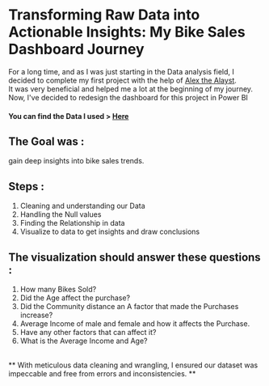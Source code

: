 # Transforming Raw Data into Actionable Insights: My Bike Sales Dashboard Journey
For a long time, and as I was just starting in the Data analysis field, I decided to complete my first project with the help of [Alex the Alayst](https://www.youtube.com/watch?v=opJgMj1IUrc).<br />
It was very beneficial and helped me a lot at the beginning of my journey. <br />
Now, I've decided to redesign the dashboard for this project in Power BI <br />
#### You can find the Data I used > [Here](https://github.com/AlexTheAnalyst/Excel-Tutorial/blob/main/Excel%20Project%20Dataset.xlsx)
## The Goal was  :  
gain deep insights into bike sales trends. 
## Steps :
1. Cleaning and understanding our Data
1. Handling the Null values
1. Finding the Relationship in data
1. Visualize to data to get insights and draw conclusions
## The visualization should answer these questions :
1. How many Bikes Sold?
1. Did the Age affect the purchase?
1. Did the Community distance an A factor that made the Purchases increase?
1. Average Income of male and female and how it affects the Purchase.
1. Have any other factors that can affect it?
1. What is the Average Income and Age?
<br/>
** With meticulous data cleaning and wrangling, I ensured our dataset was impeccable and free from errors and inconsistencies. **




